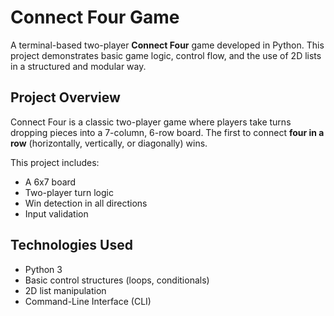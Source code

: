 # Connect Four Game

A terminal-based two-player **Connect Four** game developed in Python. 
This project demonstrates basic game logic, control flow, and the use of 2D lists in a structured and modular way.


## Project Overview

Connect Four is a classic two-player game where players take turns dropping pieces into a 7-column, 6-row board. The first to connect **four in a row** (horizontally, vertically, or diagonally) wins.

This project includes:
- A 6x7 board
- Two-player turn logic
- Win detection in all directions
- Input validation


## Technologies Used

- Python 3
- Basic control structures (loops, conditionals)
- 2D list manipulation
- Command-Line Interface (CLI)




